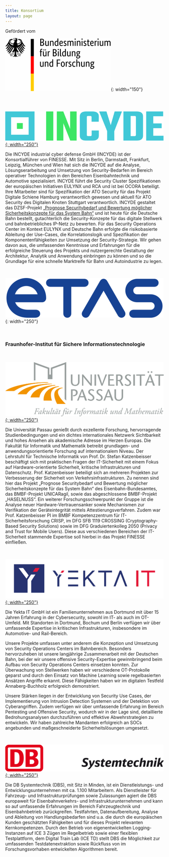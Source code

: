 ```yaml
---
title: Konsortium
layout: page
---
```


Gefördert vom

![Bundesministerium für Bildung und Forschung](assets/images/logos/BMBF.svg){: width="150"}

<br>
<br>

[![INCYDE Logo](assets/images/logos/INCYDE.svg){: width="250"}](https://incyde.com)

Die INCYDE industrial cyber defense GmbH (INCYDE) ist der Konsortialführer von FINESSE.
Mit Sitz in Berlin, Darmstadt, Frankfurt, Leipzig, München und Wien hat sich die INCYDE auf die Analyse, Lösungserarbeitung und Umsetzung von Security-Bedarfen im Bereich operativer Technologien in den Bereichen Eisenbahntechnik und Automotive spezialisiert.
INCYDE führt die Security Cluster Spezifikationen der europäischen Initiativen EULYNX und RCA und ist bei OCORA beteiligt.
Ihre Mitarbeiter sind für Spezifikation der ATO Security für das Projekt Digitale Schiene Hamburg verantwortlich gewesen und aktuell für ATO Security des Digitalen Knoten Stuttgart verantwortlich.
INCYDE gestaltet das DZSF-Projekt [„Prognose Securitybedarf und Bewertung möglicher Sicherheitskonzepte für das System Bahn“](https://www.dzsf.bund.de/SharedDocs/Standardartikel/DZSF/Projekte/Projekt_49_Securitybedarf.html) und ist heute für die Deutsche Bahn bestellt, gutachterlich die Security-Konzepte für das digitale Stellwerk und bahnbetriebliches IP-Netz zu bewerten.
Für das Security Operations Center im Kontext EULYNX und Deutsche Bahn erfolgte die risikobasierte Ableitung der Use-Cases, die Korrelationslogik und Spezifikation der Komponentenfähigkeiten zur Umsetzung der Security-Strategie.
Wir gehen davon aus, die umfassenden Kenntnisse und Erfahrungen für die erfolgreiche Steuerung des Projekts und nutzergerechte Gestaltung der Architektur, Analytik und Anwendung einbringen zu können und so die Grundlage für eine schnelle Marktreife für Bahn und Autoindustrie zu legen.

<br>

![ETAS Logo](assets/images/logos/ETAS.svg){: width="250"}

<br>

### Fraunhofer-Institut für Sichere Informationstechnologie

<br>

[![Uni Passau Logo](assets/images/logos/Uni_Passau.png){: width="250"}](https://www.fim.uni-passau.de/technische-informatik/)

Die Universität Passau genießt durch exzellente Forschung, hervorragende Studienbedingungen und ein dichtes internationales Netzwerk Sichtbarkeit und hohes Ansehen als akademische Adresse im Herzen Europas.
Die Fakultät für Informatik und Mathematik betreibt grundlagen- und anwendungsorientierte Forschung auf internationalem Niveau.
Der Lehrstuhl für Technische Informatik von Prof. Dr. Stefan Katzenbeisser beschäftigt sich mit praktischen Fragen der IT-Sicherheit mit einem Fokus auf Hardware-orientierte Sicherheit, kritische Infrastrukturen und Datenschutz.
Prof. Katzenbeisser beteiligt sich an mehreren Projekten zur Verbesserung der Sicherheit von Verkehrsinfrastrukturen.
Zu nennen sind hier das Projekt „Prognose Securitybedarf und Bewertung möglicher Sicherheitskonzepte für das System Bahn“ des Eisenbahn-Bundesamtes, das BMBF-Projekt UNICARagil, sowie das abgeschlossene BMBF-Projekt „HASELNUSS“.
Ein weiterer Forschungsschwerpunkt der Gruppe ist die Analyse neuer Hardware-Vertrauensanker sowie Mechanismen zur Verifikation der Geräteintegrität mittels Attestierungsverfahren.
Zudem war Prof. Katzenbeisser PI im BMBF Kompetenzzentrum für IT-Sicherheitsforschung CRISP, im DFG SFB 1119 CROSSING (Cryptography-Based Security Solutions) sowie im DFG Graduiertenkolleg 2050 (Privacy and Trust for Mobile Users).
Diese aus verschiedenen Bereichen der IT-Sicherheit stammende Expertise soll hierbei in das Projekt FINESSE einfließen.

<br>

[![Yekta IT Logo](assets/images/logos/YEKTA_IT.png){: width="250"}](https://yekta-it.de/)

Die Yekta IT GmbH ist ein Familienunternehmen aus Dortmund mit über 15 Jahren Erfahrung in der Cybersecurity, sowohl im IT- als auch im OT-Umfeld.
Mit Standorten in Dortmund, Bochum und Berlin verfügen wir über umfassende Expertise in kritischen Infrastrukturen, insbesondere im Automotive- und Rail-Bereich.

Unsere Projekte umfassen unter anderem die Konzeption und Umsetzung von Security Operations Centers im Bahnbereich.
Besonders hervorzuheben ist unsere langjährige Zusammenarbeit mit der Deutschen Bahn, bei der wir unsere offensive Security-Expertise gewinnbringend beim Aufbau von Security Operations Centers einsetzen konnten.
Zur Überwachung von Stellwerken haben wir verschiedene OT-Protokolle geparst und durch den Einsatz von Machine Learning sowie regelbasierten Ansätzen Angriffe erkannt.
Diese Fähigkeiten haben wir im digitalen Testfeld Annaberg-Buchholz erfolgreich demonstriert.

Unsere Stärken liegen in der Entwicklung von Security Use Cases, der Implementierung von Intrusion Detection Systemen und der Detektion von Cyberangriffen.
Zudem verfügen wir über umfassende Erfahrung im Bereich Pentesting und Offensive Security, wodurch wir in der Lage sind, detaillierte Bedrohungsanalysen durchzuführen und effektive Abwehrstrategien zu entwickeln.
Wir haben zahlreiche Mandanten erfolgreich an SOCs angebunden und maßgeschneiderte Sicherheitslösungen umgesetzt.

<br>

[![DB Systemtechnik Logo](assets/images/logos/DB_Systemtechnik.jpg){: width="250"}](http://www.db-systemtechnik.de/)

Die DB Systemtechnik (DBS), mit Sitz in Minden, ist ein Dienstleistungs- und Entwicklungsunternehmen mit ca. 1.100 Mitarbeitern.
Als Dienstleister für Fahrzeug- und Infrastrukturprüfungen sowie Zulassungen agiert die DBS europaweit für Eisenbahnverkehrs- und Infrastrukturunternehmen und kann so auf umfassende Erfahrungen im Bereich Fahrzeugtechnik und Eisenbahnbetrieb zurückgreifen.
Testfahrten, Datenaufbereitung, Analyse und Ableitung von Handlungsbedarfen sind u.a. die durch die europäischen Kunden geschätzten Fähigkeiten und für dieses Projekt relevanten Kernkompetenzen.
Durch den Betrieb von eigenentwickelten Logging-Instanzen auf ICE 3 Zügen im Regelbetrieb sowie einer flexiblen Testplattform, dem Digital Train Lab (ICE TD) stellt DBS die Möglichkeit zur umfassenden Testdatenextraktion sowie Rückfluss von im Forschungsvorhaben entwickelten Algorithmen bereit.
